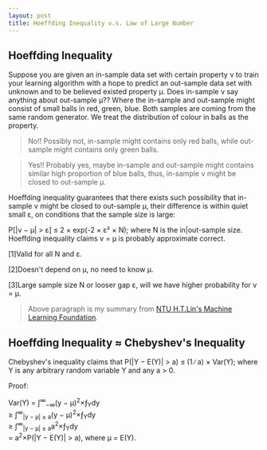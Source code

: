 ```yaml
---
layout: post
title: Hoeffding Inequality v.s. Law of Large Number
---
```


## Hoeffding Inequality

Suppose you are given an in-sample data set with certain property &nu; to train your learning algorithm with a hope to predict an out-sample data set with unknown and to be believed existed property &mu;.
Does in-sample &nu; say anything about out-sample &mu;??  Where the in-sample and out-sample might consist of small balls in red, green, blue.  Both samples are coming from the same random generator.
We treat the distribution of colour in balls as the property. 

> No!!  Possibly not, in-sample might contains only red balls, while out-sample might contains only green balls.  

> Yes!!  Probably yes, maybe in-sample and out-sample might contains similar high proportion of blue balls, thus, in-sample &nu; might be closed to out-sample &mu;.  

Hoeffding inequality guarantees that there exists such possibility that in-sample &nu; might be closed to out-sample &mu;, their difference is within quiet small &epsilon;, on conditions that the sample 
size is large:

<p class="message">
P[|&nu; &minus; &mu;| &gt; &epsilon;] &le; 2 &times; exp(-2 &times; &epsilon;&sup2; &times; N); where N is the in|out-sample size.
Hoeffding inequality claims &nu; &equals; &mu; is probably approximate correct.
</p>

[1]Valid for all N and &epsilon;.  

[2]Doesn&#39;t depend on &mu;, no need to know &mu;.  

[3]Large sample size N or looser gap &epsilon;, will we have higher probability for &nu; &#61; &mu;.  

> Above paragraph is my summary from [NTU H.T.Lin's Machine Learning Foundation](https://zh-tw.coursera.org/learn/ntumlone-mathematicalfoundations).

## Hoeffding Inequality &asymp; Chebyshev&#39;s Inequality

<p class="message">
Chebyshev&#39;s inequality claims that P(|Y &minus; E(Y)| &gt; a) &le; (1 &#8725; a) &times; Var(Y); where Y is any arbitrary random variable Y and any a &gt; 0.  

Proof:  

Var(Y) &#61; &int;<sup>&infin;</sup><sub>&minus;&infin;</sub>(y &minus; &mu;)<sup>2</sup>&times;&fnof;<sub>Y</sub>dy<br />
       &ge; &int;<sup>&infin;</sup><sub>|y &minus; &mu;| &ge; a</sub>(y &minus; &mu;)<sup>2</sup>&times;&fnof;<sub>Y</sub>dy<br />
       &ge; &int;<sup>&infin;</sup><sub>|y &minus; &mu;| &ge; a</sub>a<sup>2</sup>&times;&fnof;<sub>Y</sub>dy<br />
       &#61; a<sup>2</sup>&times;P(|Y &minus; E(Y)| &gt; a), where &mu; &#61; E(Y).
</p>